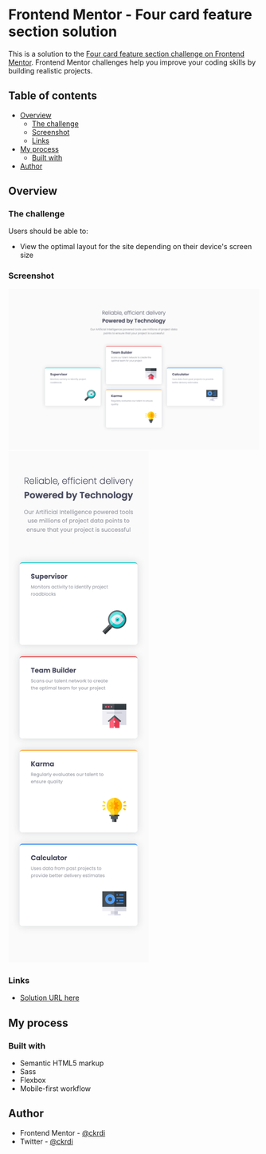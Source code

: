 # Frontend Mentor - Four card feature section solution

This is a solution to the [Four card feature section challenge on Frontend Mentor](https://www.frontendmentor.io/challenges/four-card-feature-section-weK1eFYK). Frontend Mentor challenges help you improve your coding skills by building realistic projects.

## Table of contents

- [Overview](#overview)
  - [The challenge](#the-challenge)
  - [Screenshot](#screenshot)
  - [Links](#links)
- [My process](#my-process)
  - [Built with](#built-with)
- [Author](#author)

## Overview

### The challenge

Users should be able to:

- View the optimal layout for the site depending on their device's screen size

### Screenshot

![Desktop](./screenshot/desktopscreenshot.png)
![Mobile](./screenshot/mobilescreenshot.png)

### Links

- [Solution URL here](https://ckrdi.github.io/four-card-feature/)

## My process

### Built with

- Semantic HTML5 markup
- Sass
- Flexbox
- Mobile-first workflow

## Author

- Frontend Mentor - [@ckrdi](https://www.frontendmentor.io/profile/ckrdi)
- Twitter - [@ckrdi](https://www.twitter.com/ckrdi)
